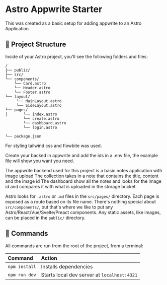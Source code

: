 # Astro Appwrite Starter
This was created as a basic setup for adding appwrite to an Astro Application
## 🚀 Project Structure

Inside of your Astro project, you'll see the following folders and files:

```text
/
├── public/
├── src/
└── components/
    └── Card.astro
    └── Header.astro
    └── Footer.astro
└── layout/
     └── MainLayout.astro
     └── SideLayout.astro
└── pages/
│       └── index.astro
        └── create.astro
        └── dashboard.astro
        └── login.astro

└── package.json
```
For styling tailwind css and flowbite was used.

Create your backed in appwrite and add the ids in a .env file, the example file will show you want you need.

The appwrite backend used for this project is a basic notes application with image upload
The collection takes in a note that contains the title, content and the image id
The dashboard show all the notes and looks for the image id and compares it with what is uploaded in the storage bucket.

Astro looks for `.astro` or `.md` files in the `src/pages/` directory. Each page is exposed as a route based on its file name.
There's nothing special about `src/components/`, but that's where we like to put any Astro/React/Vue/Svelte/Preact components.
Any static assets, like images, can be placed in the `public/` directory.

## 🧞 Commands

All commands are run from the root of the project, from a terminal:

| Command                   | Action                                           |
| :------------------------ | :----------------------------------------------- |
| `npm install`             | Installs dependencies                            |
| `npm run dev`             | Starts local dev server at `localhost:4321`      |

